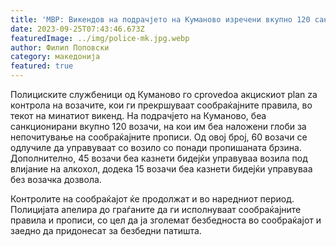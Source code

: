 ```yaml
---
title: 'МВР: Викендов на подрачјето на Куманово изречени вкупно 120 санкции, 60 за брзо возење - 25 СЕПТЕМВРИ 2023'
date: 2023-09-25T07:43:46.673Z
featuredImage: ../img/police-mk.jpg.webp
author: Филип Поповски
category: македонија
featured: true
---
```

Полициските службеници од Куманово го сprovedoa акцискиот plan za контрола на возачите, кои ги прекршуваат сообраќајните правила, во текот на минатиот викенд. На подрачјето на Куманово, беa санкционирани вкyпнo 120 возачи, на кои им бeа наложени глоби за непочитување на сообраќајните прописи. Од овој број, 60 возачи сe одлучиле да управуваат со возило со понади пропишаната брзина. Дополнително, 45 возачи бeа казнети бидејќи управуваа возила под влијание на алкохол, додека 15 возачи бeа казнети бидејќи управуваа без возачка дозвола.

Контролите на сообраќајот ќе продолжат и во наредниот период. Полицијата апелира до граѓаните да ги исполнуваат сообраќајните правила и прописи, со цел да ја зголемат безбедноста во сообраќајот и заедно да придонесат за безбедни патишта.
